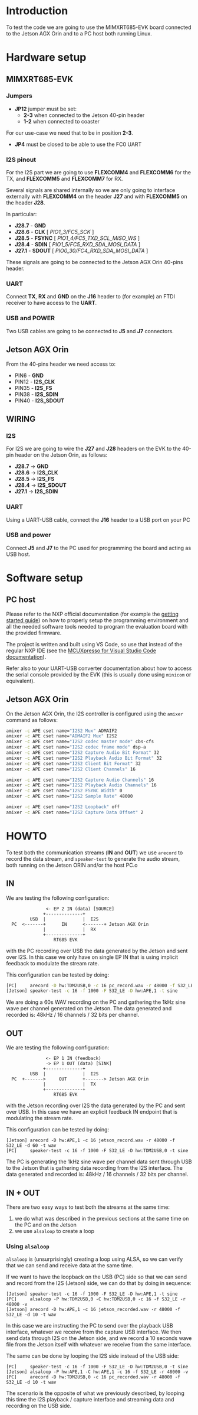 # Introduction

To test the code we are going to use the MIMXRT685-EVK board connected to the Jetson AGX Orin and to a PC host both running Linux.

# Hardware setup
## MIMXRT685-EVK

### Jumpers
- **JP12** jumper must be set:
  - **2-3** when connected to the Jetson 40-pin header
  - **1-2** when connected to coaster

For our use-case we need that to be in position **2-3**.

- **JP4** must be closed to be able to use the FC0 UART

### I2S pinout
For the I2S part we are going to use **FLEXCOMM4** and **FLEXCOMM6** for the TX, and **FLEXCOMM5** and **FLEXCOMM7** for RX.

Several signals are shared internally so we are only going to interface externally with **FLEXCOMM4** on the header **J27** and with **FLEXCOMM5** on the header **J28**.

In particular:
- **J28.7** - **GND**
- **J28.6** - **CLK** [ *PIO1_3/FC5_SCK* ]
- **J28.5** - **FSYNC** [ *PIO1_4/FC5_TXD_SCL_MISO_WS* ]
- **J28.4** - **SDIN** [ *PIO1_5/FC5_RXD_SDA_MOSI_DATA* ]
- **J27.1** - **SDOUT** [ *PIO0_30/FC4_RXD_SDA_MOSI_DATA* ]

These signals are going to be connected to the Jetson AGX Orin 40-pins header.

### UART
Connect **TX**, **RX** and **GND** on the **J16** header to (for example) an FTDI receiver to have access to the **UART**.

### USB and POWER
Two USB cables are going to be connected to **J5** and **J7** connectors.

## Jetson AGX Orin
From the 40-pins header we need access to:

- PIN6 - **GND**
- PIN12 - **I2S_CLK**
- PIN35 - **I2S_FS**
- PIN38 - **I2S_SDIN**
- PIN40 - **I2S_SDOUT**

## WIRING

### I2S
For I2S we are going to wire the **J27** and **J28** headers on the EVK to the 40-pin header on the Jetson Orin, as follows:

- **J28.7** -> **GND**
- **J28.6** -> **I2S_CLK**
- **J28.5** -> **I2S_FS**
- **J28.4** -> **I2S_SDOUT**
- **J27.1** -> **I2S_SDIN**

### UART
Using a UART-USB cable, connect the **J16** header to a USB port on your PC

### USB and power
Connect **J5** and **J7** to the PC used for programming the board and acting as USB host.

# Software setup
## PC host
Please refer to the NXP official documentation (for example the [getting started guide](https://www.nxp.com/document/guide/getting-started-with-i-mx-rt600-evaluation-kit:GS-MIMXRT685-EVK)) on how to properly setup the programming environment and all the needed software tools needed to program the evaluation board with the provided firmware.

The project is written and built using VS Code, so use that instead of the regular NXP IDE (see the [MCUXpresso for Visual Studio Code documentation](https://www.nxp.com/products/processors-and-microcontrollers/arm-microcontrollers/general-purpose-mcus/mcx-arm-cortex-m/mcx-a-series-microcontrollers/mcuxpresso-for-visual-studio-code:MCUXPRESSO-VSC)).

Refer also to your UART-USB converter documentation about how to access the serial console provided by the EVK (this is usually done using `minicom` or equivalent).

## Jetson AGX Orin
On the Jetson AGX Orin, the I2S controller is configured using the `amixer` command as follows:

```bash
amixer -c APE cset name="I2S2 Mux" ADMAIF2
amixer -c APE cset name="ADMAIF2 Mux" I2S2
amixer -c APE cset name="I2S2 codec master mode" cbs-cfs
amixer -c APE cset name="I2S2 codec frame mode" dsp-a
amixer -c APE cset name="I2S2 Capture Audio Bit Format" 32
amixer -c APE cset name="I2S2 Playback Audio Bit Format" 32
amixer -c APE cset name="I2S2 Client Bit Format" 32
amixer -c APE cset name="I2S2 Client Channels" 16

amixer -c APE cset name="I2S2 Capture Audio Channels" 16
amixer -c APE cset name="I2S2 Playback Audio Channels" 16
amixer -c APE cset name="I2S2 FSYNC Width" 0
amixer -c APE cset name="I2S2 Sample Rate" 48000

amixer -c APE cset name="I2S2 Loopback" off
amixer -c APE cset name="I2S2 Capture Data Offset" 2
```

# HOWTO
To test both the communication streams (**IN** and **OUT**) we use `arecord` to record the data stream, and `speaker-test` to generate the audio stream, both running on the Jetson ORIN and/or the host PC.o

## IN
We are testing the following configuration:
```
               <- EP 2 IN (data) [SOURCE]
              +--------------+
         USB  |              |  I2S
  PC  <-------+      IN      <-------+ Jetson AGX Orin
              |              |  RX
              +--------------+
                  RT685 EVK
```
with the PC recording over USB the data generated by the Jetson and sent over I2S. In this case we only have on single EP IN that is using implicit feedback to modulate the stream rate.

This configuration can be tested by doing:
```bash
[PC]     arecord -D hw:TDM2USB,0 -c 16 pc_record.wav -r 48000 -f S32_LE -d 60 -t wav
[Jetson] speaker-test -c 16 -f 1000 -F S32_LE -D hw:APE,1 -t sine
```
We are doing a 60s WAV recording on the PC and gathering the 1kHz sine wave per channel generated on the Jetson.  The data generated and recorded is: 48kHz / 16 channels / 32 bits per channel.

## OUT
We are testing the following configuration:
```
               <- EP 1 IN (feedback)
               -> EP 1 OUT (data) [SINK]
              +--------------+
         USB  |              |  I2S
  PC  +------->     OUT      +-------> Jetson AGX Orin
              |              |  TX
              +--------------+
                  RT685 EVK
```
with the Jetson recording over I2S the data generated by the PC and sent over USB. In this case we have an explicit feedback IN endpoint that is modulating the stream rate.

This configuration can be tested by doing:
```
[Jetson] arecord -D hw:APE,1 -c 16 jetson_record.wav -r 48000 -f S32_LE -d 60 -t wav
[PC]     speaker-test -c 16 -f 1000 -F S32_LE -D hw:TDM2USB,0 -t sine
```

The PC is generating the 1kHz sine wave per channel data sent through USB to the Jetson that is gathering data recording from the I2S interface. The data generated and recorded is: 48kHz / 16 channels / 32 bits per channel.

## IN + OUT
There are two easy ways to test both the streams at the same time:

1. we do what was described in the previous sections at the same time on the PC and on the Jetson
2. we use `alsaloop` to create a loop

### Using `alsaloop`

`alsaloop` is (unsurprisingly) creating a loop using ALSA, so we can verify that we can send and receive data at the same time.

If we want to have the loopback on the USB (PC) side so that we can send and record from the I2S (Jetson) side, we can do that by doing in sequence:
```
[Jetson] speaker-test -c 16 -f 1000 -F S32_LE -D hw:APE,1 -t sine
[PC]     alsaloop -P hw:TDM2USB,0 -C hw:TDM2USB,0 -c 16 -f S32_LE -r 48000 -v
[Jetson] arecord -D hw:APE,1 -c 16 jetson_recorded.wav -r 48000 -f S32_LE -d 10 -t wav
```

In this case we are instructing the PC to send over the playback USB interface, whatever we receive from the capture USB interface. We then send data through I2S on the Jetson side, and we record a 10 seconds wave file from the Jetson itself with whatever we receive from the same interface.

The same can be done by looping the I2S side instead of the USB side:
```
[PC]     speaker-test -c 16 -f 1000 -F S32_LE -D hw:TDM2USB,0 -t sine
[Jetson] alsaloop -P hw:APE,1 -C hw:APE,1 -c 16 -f S32_LE -r 48000 -v
[PC]     arecord -D hw:TDM2USB,0 -c 16 pc_recorded.wav -r 48000 -f S32_LE -d 10 -t wav
```
The scenario is the opposite of what we previously described, by looping this time the I2S playback / capture interface and streaming data and recording on the USB side.